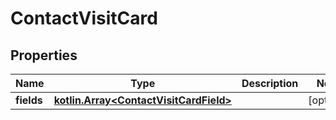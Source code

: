 # ContactVisitCard

## Properties
Name | Type | Description | Notes
------------ | ------------- | ------------- | -------------
**fields** | [**kotlin.Array&lt;ContactVisitCardField&gt;**](ContactVisitCardField.md) |  |  [optional]
